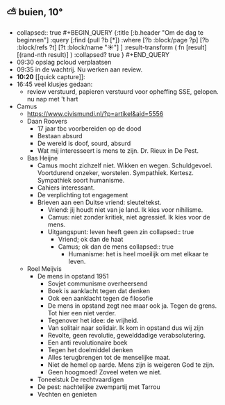 ## ⛅ buien, 10°
- collapsed:: true
  #+BEGIN_QUERY 
  {:title [:b.header "Om de dag te beginnen"]
   :query [:find (pull ?b [*])
     :where 
       [?b :block/page ?p]
       [?b :block/refs ?t]
       [?t :block/name "☀️"]
   ]
   :result-transform ( fn [result] [(rand-nth result)] )
   :collapsed? true
  }
  #+END_QUERY
- 09:30 opslag pcloud verplaatsen
- 09:35 in de wachtrij. Nu werken aan review.
- **10:20** [[quick capture]]:
- 16:45 veel klusjes gedaan:
	- review verstuurd, papieren verstuurd voor opheffing SSE, gelopen. nu nap met 't hart
- Camus
	- https://www.civismundi.nl/?p=artikel&aid=5556
	- Daan Roovers
		- 17 jaar tbc voorbereiden op de dood
		- Bestaan absurd
		- De wereld is doof, sourd, absurd
		- Wat mij interesseert is mens te zijn. Dr. Rieux in De Pest.
	- Bas Heijne
		- Camus mocht zichzelf niet. Wikken en wegen. Schuldgevoel. Voortdurend onzeker, worstelen. Sympathiek. Kertesz. Sympathiek soort humanisme.
		- Cahiers interessant.
		- De verplichting tot engagement
		- Brieven aan een Duitse vriend: sleuteltekst.
			- Vriend: jij houdt niet van je land. Ik kies voor nihilisme.
			- Camus: niet zonder kritiek, niet agressief. Ik kies voor de mens.
			- Uitgangspunt: leven heeft geen zin
			  collapsed:: true
				- Vriend; ok dan de haat
				- Camus; ok dan de mens
				  collapsed:: true
					- Humanisme: het is heel moeilijk om met elkaar te leven.
	- Roel Meijvis
		- De mens in opstand 1951
			- Sovjet communisme overheersend
			- Boek is aanklacht tegen dat denken
			- Ook een aanklacht tegen de filosofie
			- De mens in opstand zegt nee maar ook ja. Tegen de grens. Tot hier een niet verder.
			- Tegenover het idee: de vrijheid.
			- Van solitair naar solidair. Ik kom in opstand dus wij zijn
			- Revolte, geen revolutie, gewelddadige verabsolutering.
			- Een anti revolutionaire boek
			- Tegen het doelmiddel denken
			- Alles terugbrengen tot de menselijke maat.
			- Niet de hemel op aarde. Mens zijn is weigeren God te zijn.
			- Geen hoogmoed! Zoveel weten we niet.
		- Toneelstuk De rechtvaardigen
		- De pest: nachtelijke zwempartij met Tarrou
		- Vechten en genieten